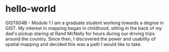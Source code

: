 # hello-world
GIST604B - Module 1
I am a graduate student working towards a degree in GIST. My interest in mapping began in childhood, sitting in the back of my dad's pickup staring at Rand McNally for hours during our driving trips around the country. Since then, I discovered the power and usability of spatial mapping and decided this was a path I would like to take.

